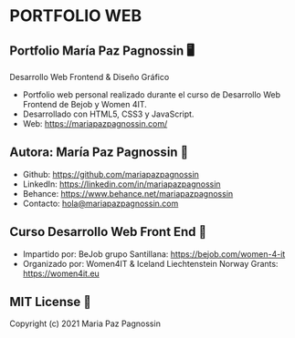 # PORTFOLIO WEB

## Portfolio María Paz Pagnossin 🖥 
Desarrollo Web Frontend & Diseño Gráfico
- Portfolio web personal realizado durante el curso de Desarrollo Web Frontend de Bejob y Women 4IT.
- Desarrollado con HTML5, CSS3 y JavaScript.
- Web: https://mariapazpagnossin.com/


## Autora: María Paz Pagnossin 🔗
- Github: https://github.com/mariapazpagnossin
- LinkedIn: https://linkedin.com/in/mariapazpagnossin
- Behance: https://www.behance.net/mariapazpagnossin
- Contacto: hola@mariapazpagnossin.com


## Curso Desarrollo Web Front End 📌 
- Impartido por: BeJob grupo Santillana: https://bejob.com/women-4-it
- Organizado por: Women4IT & Iceland Liechtenstein Norway Grants: https://women4it.eu


## MIT License 📄
Copyright (c) 2021 Maria Paz Pagnossin
